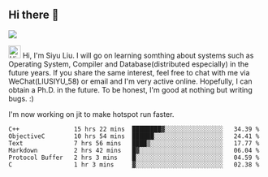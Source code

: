 


<!--
**liusy58/liusy58** is a ✨ _special_ ✨ repository because its `README.md` (this file) appears on your GitHub profile.

Here are some ideas to get you started:

- 🔭 I’m currently working on ...
- 🌱 I’m currently learning ...
- 👯 I’m looking to collaborate on ...
- 🤔 I’m looking for help with ...
- 💬 Ask me about ...
- 📫 How to reach me: ...
- 😄 Pronouns: ...
- ⚡ Fun fact: ...
-->
<!--
![](https://komarev.com/ghpvc/?username=liusy58&color=brightgreen&label=PROFILE+VIEWS)




- 🔭 I’m currently working on my .
- 📫 How to reach me:plz contact me by [email](liusy58@,ail2.sysu.edu.cn) or WeChat(LIUSIYU_58)
- 🏫 I'm an undergraduate in Sun-Yat-sen University majoring in the computer science. Expected to graduate in Spring 2021.
- 👯 I'm now interested in System such as OS, Compiler and Database. 
- 🤔 I’m looking for help with Database System.
-->

## Hi there 👋
![](https://komarev.com/ghpvc/?username=liusy58&color=brightgreen&label=PROFILE+VIEWS)


<img height="25" src='https://qpluspicture.oss-cn-beijing.aliyuncs.com/6LjjQA/Hi.gif' alt='Hi' width="24"/> Hi, I'm Siyu Liu. I will go on learning somthing about systems such as Operating System, Compiler and Database(distributed especially) in the future years. If you share the same interest, feel free to chat with me via WeChat(LIUSIYU_58) or email and I'm very active online. Hopefully, I can obtain a Ph.D. in the future. To be honest, I'm good at nothing but writing bugs. :)
<p></p>

I'm now working on jit to make hotspot run faster.



 <!--START_SECTION:waka-->

```text
C++               15 hrs 22 mins  ████████▓░░░░░░░░░░░░░░░░   34.39 %
ObjectiveC        10 hrs 54 mins  ██████░░░░░░░░░░░░░░░░░░░   24.41 %
Text              7 hrs 56 mins   ████▒░░░░░░░░░░░░░░░░░░░░   17.77 %
Markdown          2 hrs 42 mins   █▓░░░░░░░░░░░░░░░░░░░░░░░   06.04 %
Protocol Buffer   2 hrs 3 mins    █░░░░░░░░░░░░░░░░░░░░░░░░   04.59 %
C                 1 hr 3 mins     ▓░░░░░░░░░░░░░░░░░░░░░░░░   02.38 %
```

<!--END_SECTION:waka-->
